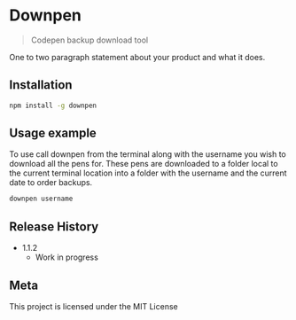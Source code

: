 # Downpen
> Codepen backup download tool

One to two paragraph statement about your product and what it does.


## Installation

```sh
npm install -g downpen
```

## Usage example

To use call downpen from the terminal along with the username you wish to download all the pens for. These pens are downloaded to a folder local to the current terminal location into a folder with the username and the current date to order backups.  

```sh
downpen username
```

## Release History

* 1.1.2
    * Work in progress

## Meta

This project is licensed under the MIT License
